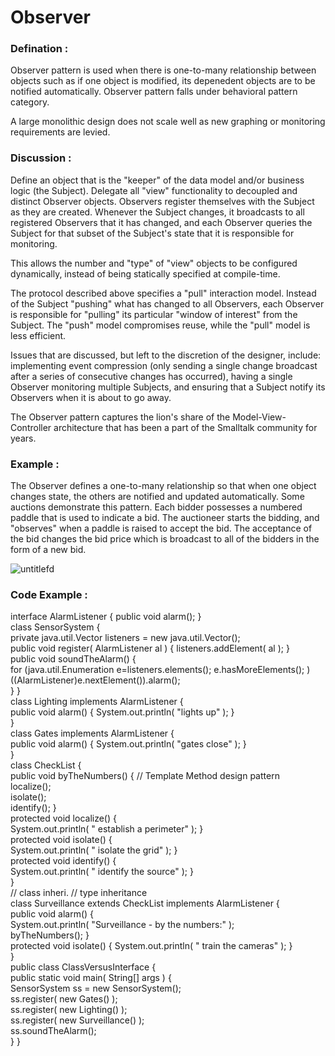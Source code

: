 # Observer

### Defination : 
Observer pattern is used when there is one-to-many relationship between objects such as if one object is modified, its depenedent objects are to be notified automatically. Observer pattern falls under behavioral pattern category.

A large monolithic design does not scale well as new graphing or monitoring requirements are levied.

### Discussion :

Define an object that is the "keeper" of the data model and/or business logic (the Subject). Delegate all "view" functionality to decoupled and distinct Observer objects. Observers register themselves with the Subject as they are created. Whenever the Subject changes, it broadcasts to all registered Observers that it has changed, and each Observer queries the Subject for that subset of the Subject's state that it is responsible for monitoring.

This allows the number and "type" of "view" objects to be configured dynamically, instead of being statically specified at compile-time.

The protocol described above specifies a "pull" interaction model. Instead of the Subject "pushing" what has changed to all Observers, each Observer is responsible for "pulling" its particular "window of interest" from the Subject. The "push" model compromises reuse, while the "pull" model is less efficient.

Issues that are discussed, but left to the discretion of the designer, include: implementing event compression (only sending a single change broadcast after a series of consecutive changes has occurred), having a single Observer monitoring multiple Subjects, and ensuring that a Subject notify its Observers when it is about to go away.

The Observer pattern captures the lion's share of the Model-View-Controller architecture that has been a part of the Smalltalk community for years.


### Example :

The Observer defines a one-to-many relationship so that when one object changes state, the others are notified and updated automatically. Some auctions demonstrate this pattern. Each bidder possesses a numbered paddle that is used to indicate a bid. The auctioneer starts the bidding, and "observes" when a paddle is raised to accept the bid. The acceptance of the bid changes the bid price which is broadcast to all of the bidders in the form of a new bid.

![untitlefd](https://cloud.githubusercontent.com/assets/25998129/24098702/13d16f74-0d96-11e7-97ee-b3ec7b6c4f4b.png)

### Code Example :
interface AlarmListener { public void alarm(); } <br>
class SensorSystem { <br>
   private java.util.Vector listeners = new java.util.Vector(); <br>
   public void register( AlarmListener al ) { listeners.addElement( al ); } <br>
   public void soundTheAlarm() { <br>
      for (java.util.Enumeration e=listeners.elements(); e.hasMoreElements(); ) <br>
         ((AlarmListener)e.nextElement()).alarm(); <br>
}  } <br>
class Lighting implements AlarmListener { <br>
   public void alarm() { System.out.println( "lights up" ); } <br>
} <br>
class Gates implements AlarmListener { <br>
   public void alarm() { System.out.println( "gates close" ); } <br>
} <br>
class CheckList { <br>
   public void byTheNumbers() {  // Template Method design pattern <br>
      localize(); <br>
      isolate(); <br>
      identify(); } <br>
   protected void localize() { <br>
      System.out.println( "   establish a perimeter" ); }  <br>
   protected void isolate()  {  <br>
      System.out.println( "   isolate the grid" ); }  <br>
   protected void identify() {  <br>
      System.out.println( "   identify the source" ); }  <br>
}  <br>
                   // class inheri.  // type inheritance  <br>
class Surveillance extends CheckList implements AlarmListener {  <br>
   public void alarm() {  <br>
      System.out.println( "Surveillance - by the numbers:" );  <br>
      byTheNumbers(); }  <br>
   protected void isolate() { System.out.println( "   train the cameras" ); }  <br>
} <br>
public class ClassVersusInterface {  <br>
   public static void main( String[] args ) {  <br>
      SensorSystem ss = new SensorSystem();  <br>
      ss.register( new Gates()        );  <br>
      ss.register( new Lighting()     );  <br>
      ss.register( new Surveillance() );  <br>
      ss.soundTheAlarm();  <br>
}  }
